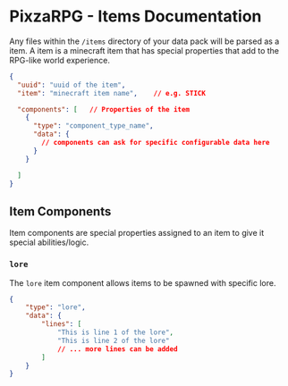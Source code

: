 # PixzaRPG - Items Documentation

Any files within the `/items` directory of your data pack will be parsed as a item.
A item is a minecraft item that has special properties that add to the RPG-like world experience.

```json
{
  "uuid": "uuid of the item",
  "item": "minecraft item name",    // e.g. STICK

  "components": [   // Properties of the item
    {
      "type": "component_type_name",
      "data": {
        // components can ask for specific configurable data here
      }
    }

  ]
}
```

## Item Components

Item components are special properties assigned to an item to give it special abilities/logic.

### `lore`

The `lore` item component allows items to be spawned with specific lore.
```json
{
    "type": "lore",
    "data": {
        "lines": [
            "This is line 1 of the lore",
            "This is line 2 of the lore"
            // ... more lines can be added
        ]
    }
}
```